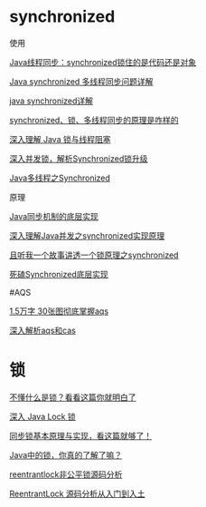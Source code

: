 # synchronized

使用

[Java线程同步：synchronized锁住的是代码还是对象](https://blog.csdn.net/xiao__gui/article/details/8188833)

[Java synchronized 多线程同步问题详解](https://segmentfault.com/a/1190000009225706)

[java synchronized详解](https://www.cnblogs.com/GnagWang/archive/2011/02/27/1966606.html)

[synchronized、锁、多线程同步的原理是咋样的](https://www.jianshu.com/p/5dbb07c8d5d5)

[深入理解 Java 锁与线程阻塞](https://pqpo.me/2019/01/30/learn-java-lock-block/)

[深入并发锁，解析Synchronized锁升级](https://segmentfault.com/a/1190000021711242)

[Java多线程之Synchronized](https://juejin.im/post/5e01be596fb9a0161d743cd0)

原理

[Java同步机制的底层实现](https://segmentfault.com/a/1190000019296548)

[深入理解Java并发之synchronized实现原理](https://blog.csdn.net/javazejian/article/details/72828483)

[且听我一个故事讲透一个锁原理之synchronized](https://mp.weixin.qq.com/s/i1jtqQcP7kz5uS86GZ6Lgg)

[死磕Synchronized底层实现](https://mp.weixin.qq.com/s/C8i-Xsn7M_L8sEFmE0SN1g)

#AQS

[1.5万字 30张图彻底掌握aqs](https://mp.weixin.qq.com/s/y_e3ciU-hiqlb5vseuOFyw)

[深入解析aqs和cas](https://mp.weixin.qq.com/s/gtf8_DJvZQjPWboeErQvog)

# 锁

[不懂什么是锁？看看这篇你就明白了](https://segmentfault.com/a/1190000021307302)

[深入 Java Lock 锁](https://mp.weixin.qq.com/s/27z4mD-fnWYgdYlnD4ZJhw)

[同步锁基本原理与实现，看这篇就够了！](https://mp.weixin.qq.com/s/izhT-GiGwwSLmOk1m5T_oQ)

[Java中的锁，你真的了解了嘛？](https://mp.weixin.qq.com/s/1mmEUZEIec4i7sJFlfqMJw)

[reentrantlock非公平锁源码分析](https://mp.weixin.qq.com/s/Vqpzg3mWIUEy1S7XW9s-gw)

[ReentrantLock 源码分析从入门到入土](https://segmentfault.com/a/1190000021500355)


